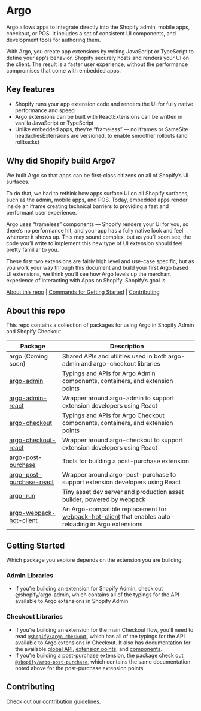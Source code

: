 # Argo

Argo allows apps to integrate directly into the Shopify admin, mobile apps, checkout, or POS. It includes a set of consistent UI components, and development tools for authoring them.

With Argo, you create app extensions by writing JavaScript or TypeScript to define your app’s behavior. Shopify securely hosts and renders your UI on the client. The result is a faster user experience, without the performance compromises that come with embedded apps.

## Key features

- Shopify runs your app extension code and renders the UI for fully native performance and speed
- Argo extensions can be built with ReactExtensions can be written in vanilla JavaScript or TypeScript
- Unlike embedded apps, they’re “frameless” — no iframes or SameSite headachesExtensions are versioned, to enable smoother rollouts (and rollbacks)

## Why did Shopify build Argo?

We built Argo so that apps can be first-class citizens on all of Shopify’s UI surfaces. 

To do that, we had to rethink how apps surface UI on all Shopify surfaces, such as the admin, mobile apps, and POS. Today, embedded apps render inside an iframe creating technical barriers to providing a fast and performant user experience. 

Argo uses “frameless” components — Shopify renders your UI for you, so there’s no performance hit, and your app has a fully native look and feel wherever it shows up. This may sound complex, but as you’ll soon see, the code you’ll write to implement this new type of UI extension should feel pretty familiar to you. 

These first two extensions are fairly high level and use-case specific, but as you work your way through this document and build your first Argo based UI extensions, we think you’ll see how Argo levels up the merchant experience of interacting with Apps on Shopify. Shopify’s goal is 

[About this repo](#about-this-repo) | [Commands for Getting Started](#getting-started) | [Contributing](#contributing)

## About this repo

This repo contains a collection of packages for using Argo in Shopify Admin and Shopify Checkout.

| Package                                                                   | Description                                                                                                                                                   |
| ------------------------------------------------------------------------- | ------------------------------------------------------------------------------------------------------------------------------------------------------------- |
| argo (Coming soon)                                                        | Shared APIs and utilities used in both argo-admin and argo-checkout libraries                                                                                 |
| [argo-admin](./packages/argo-admin/README.md)                             | Typings and APIs for Argo Admin components, containers, and extension points                                                                                  |
| [argo-admin-react](./packages/argo-admin-react/README.md)                 | Wrapper around argo-admin to support extension developers using React                                                                                         |
| [argo-checkout](./packages/argo-checkout/README.md)                       | Typings and APIs for Argo Checkout components, containers, and extension points                                                                               |
| [argo-checkout-react](./packages/argo-checkout-react/README.md)           | Wrapper around argo-checkout to support extension developers using React                                                                                      |
| [argo-post-purchase](./packages/argo-post-purchase/README.md)             | Tools for building a post-purchase extension                                                                                                                  |
| [argo-post-purchase-react](./packages/argo-post-purchase-react/README.md) | Wrapper around argo-post-purchase to support extension developers using React                                                                                 |
| [argo-run](./packages/argo-run/README.md)                                 | Tiny asset dev server and production asset builder, powered by [webpack](https://webpack.js.org)                                                              |
| [argo-webpack-hot-client](./packages/rgo-webpack-hot-client/README.md)    | An Argo-compatible replacement for [webpack-hot-client](https://github.com/webpack-contrib/webpack-hot-client) that enables auto-reloading in Argo extensions |

## Getting Started

Which package you explore depends on the extension you are building.

### Admin Libraries

- If you’re building an extension for Shopify Admin, check out @shopify/argo-admin, which contains all of the typings for the API available to Argo extensions in Shopify Admin.

### Checkout Libraries

- If you’re building an extension for the main Checkout flow, you’ll need to read [`@shopify/argo-checkout`](packages/argo-checkout), which has all of the typings for the API available to Argo extensions in Checkout. It also has documentation for the available [global API](packages/argo-checkout/documentation/globals.md), [extension points](packages/argo-checkout/documentation/extension-points.md), and [components](packages/argo-checkout/documentation/components.md).
- If you’re building a post-purchase extension, the package check out [`@shopify/argo-post-purchase`](packages/argo-post-purchase), which contains the same documentation noted above for the post-purchase extension points.

## Contributing

Check out our [contribution guidelines](/contributing.md).
